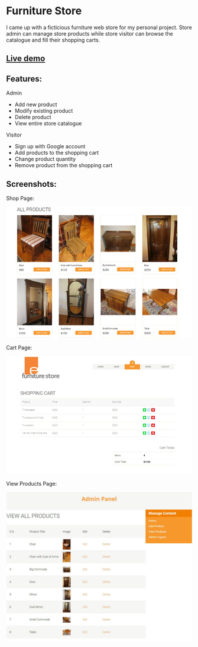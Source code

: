 # Furniture Store

I came up with a ficticious furniture web store for my personal project. Store admin can manage store products while store visitor can browse the catalogue and fill their shopping carts.

## [Live demo](https://react-furniture-store.herokuapp.com)

## Features:
Admin
- Add new product
- Modify existing product
- Delete product
- View entire store catalogue

Visitor
- Sign up with Google account
- Add products to the shopping cart
- Change product quantity
- Remove product from the shopping cart

## Screenshots:
Shop Page:

![](public/images/furniture2.jpg)

Cart Page:

![](public/images/furniture3.jpg)

View Products Page:

![](public/images/demo2.jpg)
